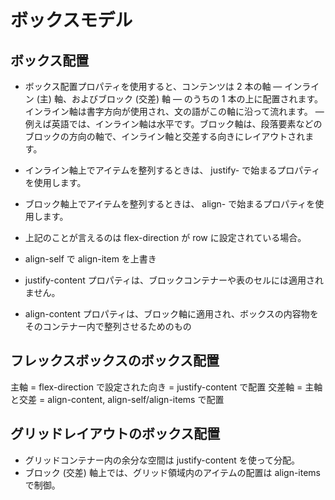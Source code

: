 # ボックスモデル

## ボックス配置

- ボックス配置プロパティを使用すると、コンテンツは 2 本の軸 — インライン (主) 軸、およびブロック (交差) 軸 — のうちの 1 本の上に配置されます。インライン軸は書字方向が使用され、文の語がこの軸に沿って流れます。 — 例えば英語では、インライン軸は水平です。ブロック軸は、段落要素などのブロックの方向の軸で、インライン軸と交差する向きにレイアウトされます。

- インライン軸上でアイテムを整列するときは、 justify- で始まるプロパティを使用します。
- ブロック軸上でアイテムを整列するときは、 align- で始まるプロパティを使用します。
- 上記のことが言えるのは flex-direction が row に設定されている場合。

- align-self で align-item を上書き
- justify-content プロパティは、ブロックコンテナーや表のセルには適用されません。
- align-content プロパティは、ブロック軸に適用され、ボックスの内容物をそのコンテナー内で整列させるためのもの

## フレックスボックスのボックス配置

主軸 = flex-direction で設定された向き = justify-content で配置
交差軸 = 主軸と交差 = align-content, align-self/align-items で配置

## グリッドレイアウトのボックス配置

- グリッドコンテナー内の余分な空間は justify-content を使って分配。
- ブロック (交差) 軸上では、グリッド領域内のアイテムの配置は align-items で制御。
